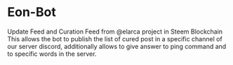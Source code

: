 # Eon-Bot
Update Feed and Curation Feed from @elarca project in Steem Blockchain
This allows the bot to publish the list of cured post in a specific channel of our server discord, additionally allows to give answer to ping command and to specific words in the server.
